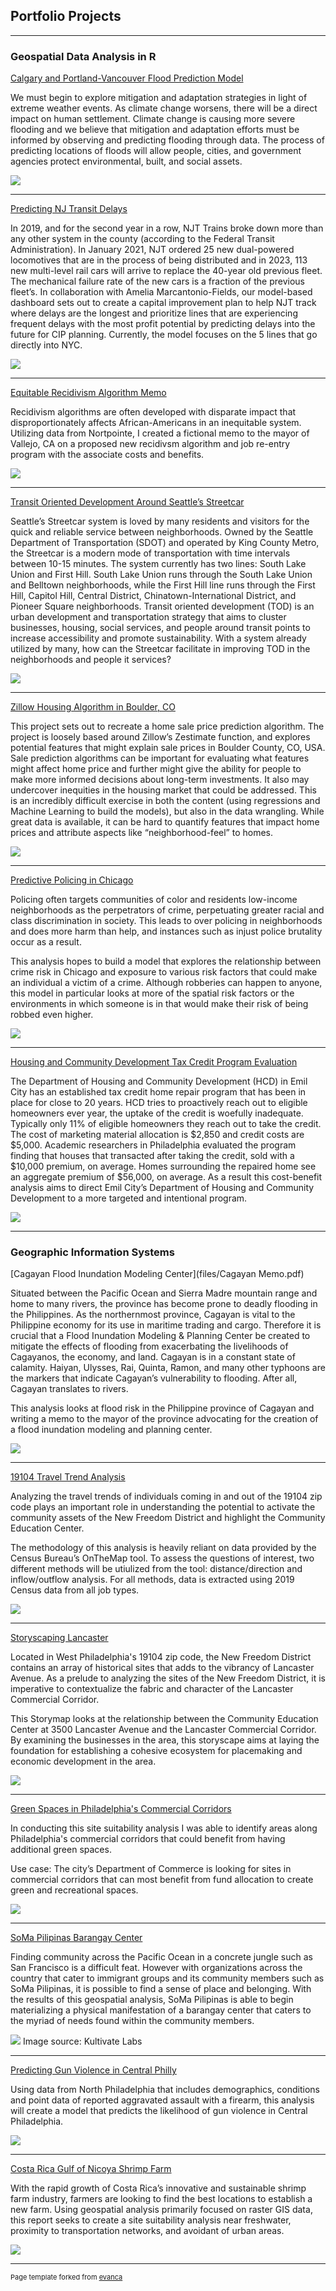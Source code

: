 ## Portfolio Projects

---

### Geospatial Data Analysis in R

[Calgary and Portland-Vancouver Flood Prediction Model](files/Flood.html)

We must begin to explore mitigation and adaptation strategies in light of extreme weather events. As climate change worsens, there will be a direct impact on human settlement. Climate change is causing more severe flooding and we believe that mitigation and adaptation efforts must be informed by observing and predicting flooding through data. The process of predicting locations of floods will allow people, cities, and government agencies protect environmental, built, and social assets.

<img src="images/calgary.png?raw=true"/>

---
[Predicting NJ Transit Delays](files/Final.html)

In 2019, and for the second year in a row, NJT Trains broke down more than any other system in the county (according to the Federal Transit Administration). In January 2021, NJT ordered 25 new dual-powered locomotives that are in the process of being distributed and in 2023, 113 new multi-level rail cars will arrive to replace the 40-year old previous fleet. The mechanical failure rate of the new cars is a fraction of the previous fleet’s. In collaboration with Amelia Marcantonio-Fields, our model-based dashboard sets out to create a capital improvement plan to help NJT track where delays are the longest and prioritize lines that are experiencing frequent delays with the most profit potential by predicting delays into the future for CIP planning. Currently, the model focuses on the 5 lines that go directly into NYC. 

<img src="images/FinalImage.png?raw=true"/>

---
[Equitable Recidivism Algorithm Memo](files/Recidivism.pdf)

Recidivism algorithms are often developed with disparate impact that disproportionately affects African-Americans in an inequitable system. Utilizing data from Nortpointe, I created a fictional memo to the mayor of Vallejo, CA on a proposed new recidivsm algorithm and job re-entry program with the associate costs and benefits.

<img src="images/RecidivismImage.png?raw=true"/>

---
[Transit Oriented Development Around Seattle’s Streetcar](files/TOD.html)

Seattle’s Streetcar system is loved by many residents and visitors for the quick and reliable service between neighborhoods. Owned by the Seattle Department of Transportation (SDOT) and operated by King County Metro, the Streetcar is a modern mode of transportation with time intervals between 10-15 minutes. The system currently has two lines: South Lake Union and First Hill. South Lake Union runs through the South Lake Union and Belltown neighborhoods, while the First Hill line runs through the First Hill, Capitol Hill, Central District, Chinatown-International District, and Pioneer Square neighborhoods. Transit oriented development (TOD) is an urban development and transportation strategy that aims to cluster businesses, housing, social services, and people around transit points to increase accessibility and promote sustainability. With a system already utilized by many, how can the Streetcar facilitate in improving TOD in the neighborhoods and people it services?

<img src="images/TODImage.png?raw=true"/>

---
[Zillow Housing Algorithm in Boulder, CO](files/Midterm.html)

This project sets out to recreate a home sale price prediction algorithm. The project is loosely based around Zillow’s Zestimate function, and explores potential features that might explain sale prices in Boulder County, CO, USA. Sale prediction algorithms can be important for evaluating what features might affect home price and further might give the ability for people to make more informed decisions about long-term investments. It also may undercover inequities in the housing market that could be addressed. This is an incredibly difficult exercise in both the content (using regressions and Machine Learning to build the models), but also in the data wrangling. While great data is available, it can be hard to quantify features that impact home prices and attribute aspects like “neighborhood-feel” to homes.

<img src="images/MidtermImage.png?raw=true"/>

---
[Predictive Policing in Chicago](files/Policing.html)

Policing often targets communities of color and residents low-income neighborhoods as the perpetrators of crime, perpetuating greater racial and class discrimination in society. This leads to over policing in neighborhoods and does more harm than help, and instances such as injust police brutality occur as a result.

This analysis hopes to build a model that explores the relationship between crime risk in Chicago and exposure to various risk factors that could make an individual a victim of a crime. Although robberies can happen to anyone, this model in particular looks at more of the spatial risk factors or the environments in which someone is in that would make their risk of being robbed even higher.

<img src="images/PolicingImage.png?raw=true"/>

---
[Housing and Community Development Tax Credit Program Evaluation](files/Housing.html)

The Department of Housing and Community Development (HCD) in Emil City has an established tax credit home repair program that has been in place for close to 20 years. HCD tries to proactively reach out to eligible homeowners ever year, the uptake of the credit is woefully inadequate. Typically only 11% of eligible homeowners they reach out to take the credit. The cost of marketing material allocation is $2,850 and credit costs are $5,000. Academic researchers in Philadelphia evaluated the program finding that houses that transacted after taking the credit, sold with a $10,000 premium, on average. Homes surrounding the repaired home see an aggregate premium of $56,000, on average. As a result this cost-benefit analysis aims to direct Emil City’s Department of Housing and Community Development to a more targeted and intentional program.

<img src="images/HCDImage.png?raw=true"/>

---

### Geographic Information Systems

[Cagayan Flood Inundation Modeling Center](files/Cagayan Memo.pdf)

Situated between the Pacific Ocean and Sierra Madre mountain range and home to many rivers, the province has become prone to deadly flooding in the Philippines. As the northernmost province, Cagayan is vital to the Philippine economy for its use in maritime trading and cargo. Therefore it is crucial that a Flood Inundation Modeling & Planning Center be created to mitigate the effects of flooding from exacerbating the livelihoods of Cagayanos, the economy, and land. Cagayan is in a constant state of calamity. Haiyan, Ulysses, Rai, Quinta, Ramon, and many other typhoons are the markers that indicate Cagayan’s vulnerability to flooding. After all, Cagayan translates to rivers.

This analysis looks at flood risk in the Philippine province of Cagayan and writing a memo to the mayor of the province advocating for the creation of a flood inundation modeling and planning center. 

<img src="images/Cagayan.png?raw=true"/>

---
[19104 Travel Trend Analysis](files/SAP2.pdf)

Analyzing the travel trends of individuals coming in and out of the 19104 zip code plays an important role in understanding the potential to activate the community assets of the New Freedom District and highlight the Community Education Center.

The methodology of this analysis is heavily reliant on data provided by the Census Bureau’s OnTheMap tool. To assess the questions of interest, two different methods will be utiulized from the tool: distance/direction and inflow/outflow analysis. For all methods, data is extracted using 2019 Census data from all job types.

<img src="images/sap2.png?raw=true"/>

---
[Storyscaping Lancaster](https://arcg.is/1TaCb0)

Located in West Philadelphia's 19104 zip code, the New Freedom District contains an array of historical sites that adds to the vibrancy of Lancaster Avenue. As a prelude to analyzing the sites of the New Freedom District, it is imperative to contextualize the fabric and character of the Lancaster Commercial Corridor. 


This Storymap looks at the relationship between the Community Education Center at 3500 Lancaster Avenue and the Lancaster Commercial Corridor. By examining the businesses in the area, this storyscape aims at laying the foundation for establishing a cohesive ecosystem for placemaking and economic development in the area.

<img src="images/Lancaster.png?raw=true"/>

---
[Green Spaces in Philadelphia's Commercial Corridors](files/HW1_Myron.pdf)

In conducting this site suitability analysis I was able to identify areas along Philadelphia's commercial corridors that could benefit from having additional green spaces.

Use case: The cityʼs Department of Commerce is looking for sites in commercial corridors that can most benefit from fund allocation to create green and recreational spaces. 

<img src="images/Green.png?raw=true"/>

---
[SoMa Pilipinas Barangay Center](https://storymaps.arcgis.com/stories/2bcbb1a1ba64438bacb967cb4cf45420)

Finding community across the Pacific Ocean in a concrete jungle such as San Francisco is a difficult feat. However with organizations across the country that cater to immigrant groups and its community members such as SoMa Pilipinas, it is possible to find a sense of place and belonging. With the results of this geospatial analysis, SoMa Pilipinas is able to begin materializing a physical manifestation of a barangay center that caters to the myriad of needs found within the community members.

<img src="images/SomaImage.jpg?raw=true"/>
Image source: Kultivate Labs

---
[Predicting Gun Violence in Central Philly](files/Gun.pdf)

Using data from North Philadelphia that includes demographics, conditions and point data of reported aggravated assault with a firearm, this analysis will create a model that predicts the likelihood of gun violence in Central Philadelphia.

<img src="images/GunImage.png?raw=true"/>

---
[Costa Rica Gulf of Nicoya Shrimp Farm](files/CR.pdf)

With the rapid growth of Costa Rica’s innovative and sustainable shrimp farm industry, farmers are looking to find the best locations to establish a new farm. Using geospatial analysis primarily focused on raster GIS data, this report seeks to create a site suitability analysis near freshwater, proximity to transportation networks, and avoidant of urban areas.

<img src="images/CRImage.png?raw=true"/>

---
<p style="font-size:11px">Page template forked from <a href="https://github.com/evanca/quick-portfolio">evanca</a></p>
<!-- Remove above link if you don't want to attibute -->
